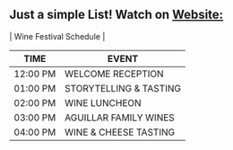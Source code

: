 ## Just a simple List! Watch on [Website:](https://oliveroeguet.github.io/Wine-Festival-Schedule)

|       Wine Festival Schedule      |

| TIME     | EVENT                  |
|----------|------------------------|
| 12:00 PM | WELCOME RECEPTION      |
| 01:00 PM | STORYTELLING & TASTING |
| 02:00 PM | WINE LUNCHEON          |
| 03:00 PM | AGUILLAR FAMILY WINES  |
| 04:00 PM | WINE & CHEESE TASTING  |
